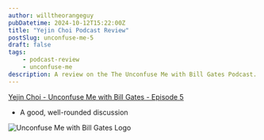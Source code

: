```yaml
---
author: willtheorangeguy
pubDatetime: 2024-10-12T15:22:00Z
title: "Yejin Choi Podcast Review"
postSlug: unconfuse-me-5
draft: false
tags:
    - podcast-review
    - unconfuse-me
description: A review on the The Unconfuse Me with Bill Gates Podcast.
---
```


[Yejin Choi - Unconfuse Me with Bill Gates - Episode 5](https://www.gatesnotes.com/Podcast#:~:text=Gates%20%2D%20Episode%C2%A05-,Yejin%20Choi,-11/16/2023)

- A good, well-rounded discussion

![Unconfuse Me with Bill Gates Logo](https://is1-ssl.mzstatic.com/image/thumb/Podcasts116/v4/cb/35/76/cb357676-ac2b-cd5a-5724-6ba92cb4b350/mza_5160750265349196509.png/300x300bb.webp)
